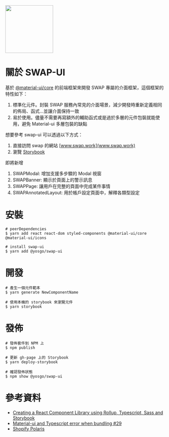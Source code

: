 <img src="https://raw.githubusercontent.com/yosgo-open-source/swap-ui/master/src/SWAPLogo/SWAP_LOGO_01.svg" width="150" />

# 關於 SWAP-UI

基於 [@material-ui/core](https://material-ui.com/) 的前端框架來開發 SWAP 專屬的介面框架，這個框架的特性如下：

1. 標準化元件。封裝 SWAP 服務內常見的介面場景，減少開發時重新定義相同的佈局、函式...並讓介面保持一致
2. 易於使用。儘量不需要再寫額外的輔助函式或是過於多層的元件包裝就能使用，避免 Material-ui 多層包裝的缺點

想要參考 swap-ui 可以透過以下方式：

1. 直接訪問 swap 的網站 [www.swap.work](www.swap.work)
2. 瀏覽 <a href="https://yosgo-open-source.github.io/swap-ui/?path=/docs/swaplogo--%E8%AA%8D%E8%AD%98" target="_blank">Storybook</a>

即將新增

1. SWAPModal: 增加支援多步驟的 Modal 視窗 
2. SWAPBanner: 顯示於頁面上的警示訊息
3. SWAPPage: 讓用戶在完整的頁面中完成某件事情
4. SWAPAnnotatedLayout: 用於帳戶設定頁面中，解釋各類型設定

# 安裝

```
# peerDependencies
$ yarn add react react-dom styled-components @material-ui/core @material-ui/icons

# install swap-ui
$ yarn add @yosgo/swap-ui
```

# 開發

```
# 產生一個元件範本
$ yarn generate NewComponentName

# 使用本機的 storybook 來瀏覽元件
$ yarn storybook
```

# 發佈

```
# 發佈套件到 NPM 上
$ npm publish

# 更新 gh-page 上的 Storybook
$ yarn deploy-storybook

# 確認發佈狀態
$ npm show @yosgo/swap-ui
```

# 參考資料

- [Creating a React Component Library using Rollup, Typescript, Sass and Storybook](https://blog.harveydelaney.com/creating-your-own-react-component-library/)
- [Material-ui and Typescript error when bundling #29](https://github.com/transitive-bullshit/react-modern-library-boilerplate/issues/29#issuecomment-635883117)
- [Shopify Polaris](https://5d559397bae39100201eedc1-jyzwfelqxv.chromatic.com/)
